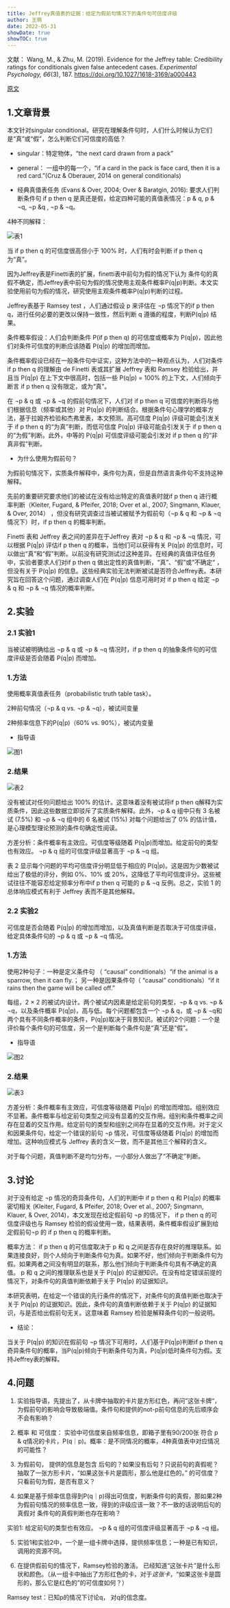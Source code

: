 ```yaml
---
title: Jeffrey真值表的证据：给定为假前句情况下的条件句可信度评级
author: 王萌
date: 2022-05-31
showDate: true 
showTOC: true
---
```


文献： Wang, M., & Zhu, M. (2019). Evidence for the Jeffrey table: Credibility ratings for conditionals given false antecedent cases. *Experimental Psychology, 66*(3), 187. https://doi.org/10.1027/1618-3169/a000443

[原文](../Source_Files/2022-05-31-WM2.pdf)

## 1.文章背景

本文针对singular conditional。研究在理解条件句时，人们什么时候认为它们是“真”或“假”，怎么判断它们可信度的高低？

- singular：特定物体，“the next card drawn from a pack”
- general： 一组中的每一个，“if a card in the pack is face card, then it is a red card.”(Cruz & Oberauer, 2014 on general conditionals)

- 经典真值表任务 (Evans & Over, 2004; Over & Baratgin, 2016): 要求人们判断条件句 if p then q 是真还是假，给定四种可能的真值表情况：p & q, p & ¬q, ¬p &q , ¬p & ¬q。

4种不同解释：

![表1](../Supporting_Information/2022-05-31-WM2-table1.png)

当 if p then q 的可信度很高但小于 100% 时，人们有时会判断 if p then q 为“真”。

因为Jeffrey表是Finetti表的扩展，finetti表中前句为假的情况下认为 条件句的真假不确定，而Jeffrey表中前句为假的情况使用主观条件概率P(q|p)判断。本文实验使用前句为假的情况，研究使用主观条件概率P(q|p)判断的过程。

Jeffrey表基于 Ramsey test ，人们通过假设 p 来评估在 ¬p 情况下的if p then q，进行任何必要的更改以保持一致性，然后判断 q 遵循的程度，判断P(q|p) 结果。

条件概率假设：人们会判断条件 P(if p then q) 的可信度或概率为 P(q|p)，因此他们对条件可信度的判断应该随着 P(q|p) 的增加而增加。

条件概率假设已经在一般条件句中证实，这种方法中的一种观点认为，人们对条件 if p then q 的理解由 de Finetti 表或其扩展 Jeffrey 表和 Ramsey 检验给出，并且当 P(q|p) 在上下文中很高时，包括一些 P(q|p) = 100% 的上下文，人们倾向于断言 if p then q 没有限定，或为“真”。

在 ¬p & q 或 ¬p & ¬q 的假前句情况下，人们对 if p then q 可信度的判断将与他们根据信息（频率或其他）对 P(q|p) 的判断结合。根据条件句心理学的概率方法，基于拉姆齐检验和杰弗里表，本文预测。高可信度 P(q|p) 评级可能会引发关于 if p then q 的“为真”判断，而低可信度 P(q|p) 评级可能会引发关于 if p then q 的“为假”判断。此外，中等的 P(q|p) 可信度评级可能会引发对 if p then q 的“非真非假”判断。

- 为什么使用为假前句？

为假前句情况下，实质条件解释中，条件句为真，但是自然语言条件句不支持这种解释。

先前的重要研究要求他们的被试在没有给出特定的真值表时就if p then q 进行概率判断（Kleiter, Fugard, & Pfeifer, 2018; Over et al., 2007; Singmann, Klauer, & Over, 2014） ，但没有研究调查过当被试被赋予为假前句（¬p & q 和 ¬p & ¬q 情况下）时，if p then q 的概率判断。

Finetti 表和 Jeffrey 表之间的差异在于Jeffrey 表对 ¬p & q 和 ¬p & ¬q 情况，可以根据 P(q|p) 评估if p then q 的概率，当他们可以获得有关 P(q|p) 的信息时，可以做出“真”和“假”判断。以前没有研究测试过这种差异。在经典的真值评估任务中，实验者要求人们对if p then q 做出定性的真值判断，“真”、“假”或“不确定“ ，但没有关于 P(q|p) 的信息。这些经典实验无法判断被试是否符合Jeffrey表。本研究旨在回答这个问题，通过调查人们在 P(q|p) 信息可用时对 if p then q 给定 ¬p & q 和 ¬p & ¬q 情况的概率判断。

## 2.实验

### 2.1 实验1

当被试被明确给出 ¬p & q 或 ¬p & ¬q 情况时，if p then q 的抽象条件句的可信度评级是否会随着 P(q|p) 而增加。

### 1.方法

使用概率真值表任务（probabilistic truth table task）。

2种前句情况（¬p & q vs. ¬p & ¬q），被试间变量 

2种频率信息下的P(q|p)（60% vs. 90%），被试内变量

- 指导语

![图1](../Supporting_Information/2022-05-31-WM2-fig1.png)

### 2.结果

![表2](../Supporting_Information/2022-05-31-WM2-table2.png)

没有被试对任何问题给出 100% 的估计。这意味着没有被试将if p then q解释为实质条件，因此这些数据立即驳斥了实质条件解释。此外，¬p & q 组中只有 3 名被试 (7.5%) 和 ¬p & ¬q 组中的 6 名被试 (15%) 对每个问题给出了 0% 的估计值，是心理模型理论预测的条件句确定性阅读。

方差分析：条件概率有主效应。可信度等级随着 P(q|p)而增加。给定前句的类型也有效应。 ¬p & q 组的可信度评级显著高于 ¬p & ¬q 组。

表 2 显示每个问题的平均可信度评分明显低于相应的 P(q|p)。这是因为少数被试给出了极低的评分，例如 0%、10% 或 20%，这降低了平均可信度评分。这些被试往往不能容忍给定频率分布中if p then q 可能的 p & ¬q 反例。总之，实验 1 的总体响应模式有利于 Jeffrey 表而不是其他解释。

### 2.2 实验2

可信度是否会随着 P(q|p) 的增加而增加，以及真值判断是否取决于可信度评级，给定具体条件句的 ¬p & q 或 ¬p & ¬q 情况。

### 1.方法

使用2种句子：一种是定义条件句 （ “causal” conditionals）“if the animal is a sparrow, then it can fly.； 另一种是因果条件句（ “causal” conditionals）“if it rains then the game will be called off.” 

每组，2 × 2 的被试内设计。两个被试内因素是给定前句的类型，¬p & q vs. ¬p & ¬q，以及条件概率 P(q|p)，高与低。每个问题都包含一个 ¬p & q，或 ¬p & ¬q和两个具有不同条件概率的条件，P(q|p)取决于背景知识。被试的2个问题：一个是评价每个条件句的可信度，另一个是判断每个条件句是“真”还是“假”。

- 指导语

![图2](../Supporting_Information/2022-05-31-WM2-fig2.png)

### 2.结果

![表3](../Supporting_Information/2022-05-31-WM2-table3.png)

方差分析：条件概率有主效应，可信度等级随着 P(q|p) 的增加而增加。组别效应不显著。条件概率与给定前句类型之间没有显着的交互作用。组别和条件概率之间存在显着的交互作用。给定前句的类型和组别之间存在显着的交互作用。对于定义和因果条件句，给定一个错误的前句 ¬p 情况，可信度等级随着 P(q|p) 的增加而增加。这种响应模式与 Jeffrey 表的含义一致，而不是其他三个解释的含义。

对于每个问题，真值判断不是均匀分布，一小部分人做出了“不确定”判断。

## 3.讨论

对于没有给定 ¬p 情况的奇异条件句，人们的判断中 if p then q 和 P(q|p) 的概率密切相关 (Kleiter, Fugard, & Pfeifer, 2018; Over et al., 2007; Singmann, Klauer, & Over, 2014)，本文发现在给定假前句 ¬p 的情况下， if p then q 的可信度评级也与 Ramsey 检验的假设使用一致，结果表明，条件概率假设扩展到给定假前句¬p 的 if p then q 的概率判断。

概率方法： if p then q 的可信度取决于 p 和 q 之间是否存在良好的推理联系。如果连接良好，则个人倾向于判断条件句为真。如果不好，他们倾向于判断条件句为假。如果两者之间没有明显的联系，那么他们倾向于判断条件句具有不确定的真值。 p 和 q 之间的推理联系也是关于 P(q|p) 的证据知识。在没有给定错误前提的情况下，对条件句的真值判断依赖于关于 P(q|p) 的证据知识。

本研究表明，在给定一个错误的先行条件的情况下，对条件句的真值判断也取决于关于 P(q|p) 的证据知识。因此，条件句的真值判断依赖于关于 P(q|p) 的证据知识，与是否给出假前句无关。这意味着 Ramsey 检验是解释条件句的一般说明。

- 结论：

当关于 P(q|p) 的知识在假前句 ¬p 情况下可用时，人们基于P(q|p)判断if p then q 奇异条件句的概率，当P(q|p)倾向于判断条件句为真，P(q|p)低时条件句为假。支持Jeffrey表的解释。

## 4.问题

1. 实验指导语，先提出了，从卡牌中抽取的卡片是方形红色，再问”这张卡牌“，为假前句的影响会导致极端值。条件句和提供的not-p前句信息的先后顺序会不会有影响？

2. 概率 和 可信度： 实验中可信度来自频率信息，即箱子里有90/200张 符合 p & q情况的卡片，P(q｜p)。概率：是不同情况的概率，4种真值表中对应情况的可能性？

3. 为假前句， 提供的信息是包含 后句的？如果没有后句？只说前句的真假呢？抽取了一张方形卡片，“如果这张卡片是圆形，那么他是红色的。” 的可信度？ 只看前句为假，是否有意义？

4. 如果是基于频率信息得到P(q｜p)得出可信度，判断条件句的真假，那如果2种为假前句情况的频率信息一致，得到的评级应该一致？不一致的话说明后句的真假对 条件句的真假判断也存在影响？

 实验1: 给定前句的类型也有效应。 ¬p & q 组的可信度评级显著高于 ¬p & ¬q 组。

5. 实验1和实验2中，一个是一组卡牌中选择，提供频率信息；一种是已有知识，调用的资源不同。

6. 在提供假前句的情况下，Ramsey检验的激活。 已经知道“这张卡片”是什么形状和颜色。（从一组卡中抽出了方形红色的卡，对于*这张卡*，“如果这张卡是圆形的，那么它是红色的”的可信度如何？） 

  Ramsey test：已知p的情况下讨论q， 对q的信念度。
